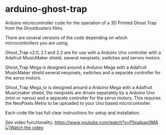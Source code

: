 # arduino-ghost-trap
Arduino microcontroller code for the operation of a 3D Printed Ghost Trap from the Ghostbusters films.

There are several versions of the code depending on which microcontrollers you are using.

Ghost_Trap v2.0, 2.1 and 2.2 are for use with a Arduino Uno controller with a Adafruit MusicMaker shield, several neopixels, switches and servos motors. 

Ghost_Trap Mega is designed around a Arduino Mega with a Adafruit MusicMaker shield several neopixels, switches and a 
separate controller for the servo motors.

Ghost_Trap Mega_tx is designed around a Arduino Mega with a Adafruit Musicmaker shield, the neopixels are driven separately by a Arduino Uno (mini or nanos)
and a separate controller for the servo motors. This requires the NeoPixels Metro to be uploaded to your Uno based microcontroller. 

Each code file has full clear instructions for setup and installation.

See video functionality:
https://www.youtube.com/watch?v=P5palpay0MA
[![Watch the video](https://img.youtube.com/vi/P5palpay0MA/maxresdefault.jpg)](https://youtu.be/P5palpay0MA)
